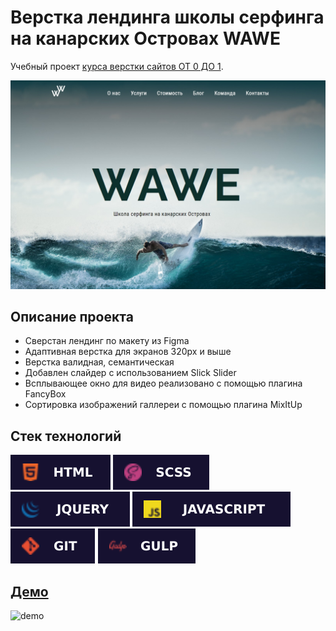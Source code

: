 # Верстка лендинга школы серфинга на канарских Островах WAWE

Учебный проект [курса верстки сайтов ОТ 0 ДО 1](https://from0to1.com.ua/).

![demo](./public/demo.jpg)

## **Описание проекта**

* Сверстан лендинг по макету из Figma
* Адаптивная верстка для экранов 320px и выше
* Верстка валидная, семантическая
* Добавлен слайдер с использованием Slick Slider
* Всплывающее окно для видео реализовано с помощью плагина FancyBox
* Сортировка изображений галлереи с помощью плагина MixItUp

## **Стек технологий**
![HTML](./public/html-badge.svg)
![SCSS](./public/scss-badge.svg)
![JQUERY](./public/jQuery-badge.svg)
![JAVASCRIPT](./public/java-script-badge.svg)
![GIT](./public/git-badge.svg)
![GULP](./public/gulp-badge.svg)

## [**Демо**](https://alekseeva-t-v.github.io/wawe/)
![demo](./public/demo-gif.gif)